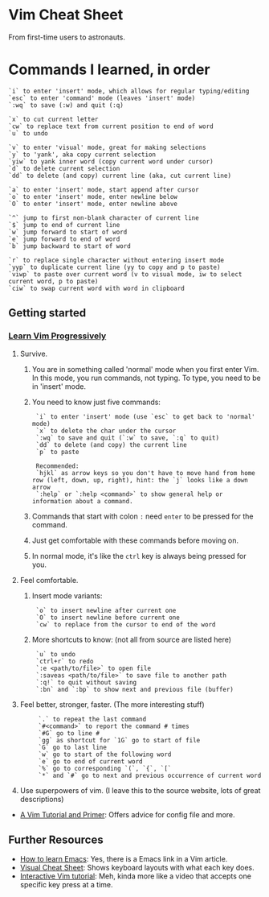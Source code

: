 # Vim Cheat Sheet #
From first-time users to astronauts.

# Commands I learned, in order #

    `i` to enter 'insert' mode, which allows for regular typing/editing
    `esc` to enter 'command' mode (leaves 'insert' mode)
    `:wq` to save (:w) and quit (:q)

    `x` to cut current letter
    `cw` to replace text from current position to end of word
    `u` to undo

    `v` to enter 'visual' mode, great for making selections
    `y` to 'yank', aka copy current selection
    `yiw` to yank inner word (copy current word under cursor)
    `d` to delete current selection
    `dd` to delete (and copy) current line (aka, cut current line)

    `a` to enter 'insert' mode, start append after cursor
    `o` to enter 'insert' mode, enter newline below
    `O` to enter 'insert' mode, enter newline above

    `^` jump to first non-blank character of current line
    `$` jump to end of current line
    `w` jump forward to start of word
    `e` jump forward to end of word
    `b` jump backward to start of word

    `r` to replace single character without entering insert mode
    `yyp` to duplicate current line (yy to copy and p to paste)
    `viwp` to paste over current word (v to visual mode, iw to select current word, p to paste)
    `ciw` to swap current word with word in clipboard



## Getting started ##

### [Learn Vim Progressively](http://yannesposito.com/Scratch/en/blog/Learn-Vim-Progressively/) ###
1. Survive.

    1. You are in something called 'normal' mode when you first enter Vim. In this mode, you run commands, not typing. To type, you need to be in 'insert' mode.
    2. You need to know just five commands:

            `i` to enter 'insert' mode (use `esc` to get back to 'normal' mode)
            `x` to delete the char under the cursor
            `:wq` to save and quit (`:w` to save, `:q` to quit)
            `dd` to delete (and copy) the current line
            `p` to paste

            Recommended:
            `hjkl` as arrow keys so you don't have to move hand from home row (left, down, up, right), hint: the `j` looks like a down arrow
            `:help` or `:help <command>` to show general help or information about a command.

    3. Commands that start with colon `:` need `enter` to be pressed for the command.
    4. Just get comfortable with these commands before moving on.
    5. In normal mode, it's like the `ctrl` key is always being pressed for you.

2. Feel comfortable.

    1. Insert mode variants:

            `o` to insert newline after current one
            `O` to insert newline before current one
            `cw` to replace from the cursor to end of the word

    2. More shortcuts to know: (not all from source are listed here)

            `u` to undo
            `ctrl+r` to redo
            `:e <path/to/file>` to open file
            `:saveas <path/to/file>` to save file to another path
            `:q!` to quit without saving
            `:bn` and `:bp` to show next and previous file (buffer)

3. Feel better, stronger, faster. (The more interesting stuff)

            `.` to repeat the last command
            `#<command>` to report the command # times
            `#G` go to line #
            `gg` as shortcut for `1G` go to start of file
            `G` go to last line
            `w` go to start of the following word
            `e` go to end of current word
            `%` go to corresponding `(`, `{`, `[`
            `*` and `#` go to next and previous occurrence of current word

4. Use superpowers of vim. (I leave this to the source website, lots of great descriptions)



- [A Vim Tutorial and Primer](https://danielmiessler.com/study/vim/): Offers advice for config file and more.






## Further Resources ##
- [How to learn Emacs](http://sachachua.com/blog/wp-content/uploads/2013/05/How-to-Learn-Emacs8.png): Yes, there is a Emacs link in a Vim article.
- [Visual Cheat Sheet](http://michael.peopleofhonoronly.com/vim/): Shows keyboard layouts with what each key does.
- [Interactive Vim tutorial](http://www.openvim.com/): Meh, kinda more like a video that accepts one specific key press at a time.
